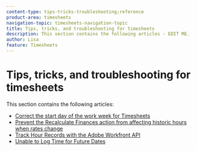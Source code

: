 ```yaml
---
content-type: tips-tricks-troubleshooting;reference
product-area: timesheets
navigation-topic: timesheets-navigation-topic
title: Tips, tricks, and troubleshooting for timesheets
description: This section contains the following articles - EDIT ME.
author: Lisa
feature: Timesheets
---
```


# Tips, tricks, and troubleshooting for timesheets

This section contains the following articles:

* [Correct the start day of the work week for Timesheets](../../timesheets/tips-tricks-and-troubleshooting/correct-start-day-of-work-week.md) 
* [Prevent the Recalculate Finances action from affecting historic hours when rates change](../../timesheets/tips-tricks-and-troubleshooting/prevent-recalculate-finance-action.md) 
* [Track Hour Records with the Adobe Workfront API](../../timesheets/tips-tricks-and-troubleshooting/track-hour-records-with-wfapi.md) 
* [Unable to Log Time for Future Dates](../../timesheets/tips-tricks-and-troubleshooting/unable-to-log-time-future-dates.md)

